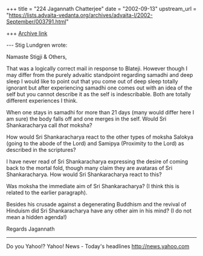 +++
title = "224 Jagannath Chatterjee"
date = "2002-09-13"
upstream_url = "https://lists.advaita-vedanta.org/archives/advaita-l/2002-September/003791.html"

+++
[Archive link](https://lists.advaita-vedanta.org/archives/advaita-l/2002-September/003791.html)

--- Stig Lundgren <slu at CHELLO.SE> wrote:

Namaste Stigji & Others,

That was a logically correct mail in response to
Blateji. However though I may differ from the purely
advaitic standpoint regarding samadhi and deep sleep I
would like to point out that you come out of deep
sleep totally ignorant but after experiencing samadhi
one comes out with an idea of the self but you cannot
describe it as the self is indescribable. Both are
totally different experiences I think.

When one stays in samadhi for more than 21 days (many
would differ here I am sure) the body falls off and
one merges in the self. Would Sri Shankaracharya call
*that* moksha?

How would Sri Shankaracharya react to the other types
of moksha Salokya (going to the abode of the Lord) and
Samipya (Proximity to the Lord) as described in the
scriptures?

I have never read of Sri Shankaracharya expressing the
desire of coming back to the mortal fold, though many
claim they are avataras of Sri Shankaracharya. How
would Sri Shankaracharya react to this?

Was moksha the immediate aim of Sri Shankaracharya? (I
think this is related to the earlier paragraph).

Besides his crusade against a degenerating Buddhism
and the revival of Hinduism did Sri Shankaracharya
have any other aim in his mind? (I do not mean a
hidden agenda!)


Regards
Jagannath

__________________________________________________
Do you Yahoo!?
Yahoo! News - Today's headlines
http://news.yahoo.com

